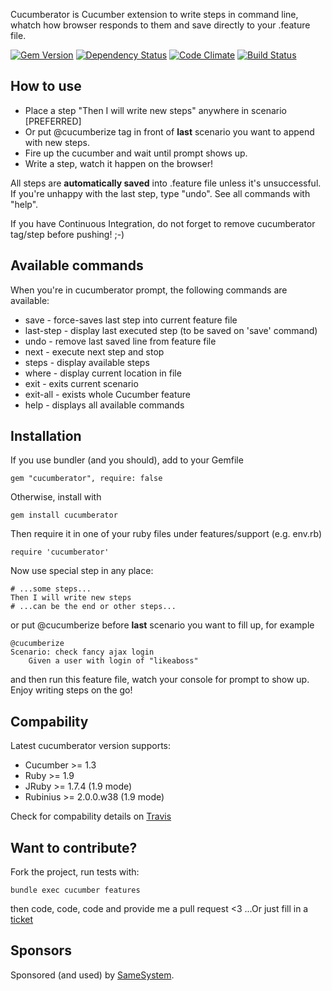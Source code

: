 Cucumberator is Cucumber extension to write steps in command line, whatch how browser responds to them and save directly to your .feature file.

[![Gem Version](https://badge.fury.io/rb/cucumberator.png)](http://badge.fury.io/rb/cucumberator)
[![Dependency Status](https://gemnasium.com/vidmantas/cucumberator.png)](https://gemnasium.com/vidmantas/cucumberator)
[![Code Climate](https://codeclimate.com/github/vidmantas/cucumberator.png)](https://codeclimate.com/github/vidmantas/cucumberator)
[![Build Status](https://travis-ci.org/vidmantas/cucumberator.png)](https://travis-ci.org/vidmantas/cucumberator)

## How to use

* Place a step "Then I will write new steps" anywhere in scenario [PREFERRED]
* Or put @cucumberize tag in front of **last** scenario you want to append with new steps.
* Fire up the cucumber and wait until prompt shows up.
* Write a step, watch it happen on the browser!

All steps are **automatically saved** into .feature file unless it's unsuccessful. If you're unhappy with the last step, type "undo". See all commands with "help".

If you have Continuous Integration, do not forget to remove cucumberator tag/step before pushing! ;-)

## Available commands

When you're in cucumberator prompt, the following commands are available:

* save      - force-saves last step into current feature file
* last-step - display last executed step (to be saved on 'save' command)
* undo      - remove last saved line from feature file
* next      - execute next step and stop
* steps     - display available steps
* where     - display current location in file
* exit      - exits current scenario
* exit-all  - exists whole Cucumber feature
* help      - displays all available commands

## Installation

If you use bundler (and you should), add to your Gemfile

	gem "cucumberator", require: false

Otherwise, install with

	gem install cucumberator

Then require it in one of your ruby files under features/support (e.g. env.rb)

	require 'cucumberator'

Now use special step in any place:

	# ...some steps...
	Then I will write new steps
	# ...can be the end or other steps...

or put @cucumberize before **last** scenario you want to fill up, for example

	@cucumberize
	Scenario: check fancy ajax login
		Given a user with login of "likeaboss"

and then run this feature file, watch your console for prompt to show up. Enjoy writing steps on the go!

## Compability

Latest cucumberator version supports:

* Cucumber >= 1.3
* Ruby >= 1.9
* JRuby >= 1.7.4 (1.9 mode)
* Rubinius >= 2.0.0.w38 (1.9 mode)

Check for compability details on [Travis](https://travis-ci.org/vidmantas/cucumberator)

## Want to contribute?

Fork the project, run tests with:

	bundle exec cucumber features

then code, code, code and provide me a pull request <3
...Or just fill in a [ticket](https://github.com/vidmantas/cucumberator/issues)

## Sponsors

Sponsored (and used) by [SameSystem](http://www.samesystem.com).
